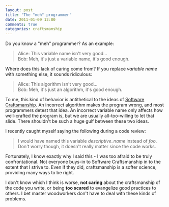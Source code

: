 ```yaml
---
layout: post
title: 'The "meh" programmer'
date: 2011-01-09 12:00
comments: true
categories: craftsmanship
---
```

Do you know a "meh" programmer? As an example:

> Alice: This variable name isn't very good...  
> Bob: Meh, it's just a variable name, it's good enough.

Where does this lack of caring come from? If you replace *variable name* with something else, it sounds ridiculous:

> Alice: This algorithm isn't very good...  
> Bob: Meh, it's just an algorithm, it's good enough.

<!--more-->

To me, this kind of behavior is antithetical to the ideas of [Software
Craftsmanship][swc]. An incorrect algorithm makes the program wrong, and
most programmers detest that idea. An incorrect variable name only
affects how well-crafted the program is, but we are usually
all-too-willing to let that slide. There shouldn't be such a huge gulf
between these two ideas.

I recently caught myself saying the following during a code review:

> I would have named this variable *descriptive_name* instead of
> *foo*. Don't worry though, it doesn't really matter since the code
> works.

Fortunately, I know exactly why I said this - I was too afraid to be
truly confrontational. Not everyone buys-in to Software Craftsmanship in
to the extent that I strive to. Even if they did, craftsmanship is a
softer science, providing many ways to be right.

I don't know which I think is worse, **not caring** about the
craftsmanship of the code you write, or being **too scared** to
evangelize good practices to others. I bet master woodworkers don't have
to deal with these kinds of problems.

[swc]: http://manifesto.softwarecraftsmanship.org/
